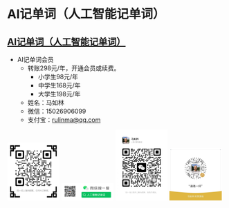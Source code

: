 # AI记单词（人工智能记单词）

## [AI记单词（人工智能记单词）](https://www.xianglesong.com)

* AI记单词会员
  * 转账298元/年，开通会员或续费。
    * 小学生98元/年
    * 中学生168元/年
    * 大学生198元/年
  * 姓名：马如林
  * 微信：15026906099
  * 支付宝：<rulinma@qq.com>

<img src="images/xianglesong.png" width="24%" alt="AI记单词网址"/>
<img src="images/wx_word_sub.png" width="24%" alt="AI记单词微信公众号"/>
<img src="images/wx_marulin.jpeg" width="24%" alt="马如林的微信"/>
<img src="images/wx_bonus.jpeg" width="24%" alt="请喝一杯"/>
